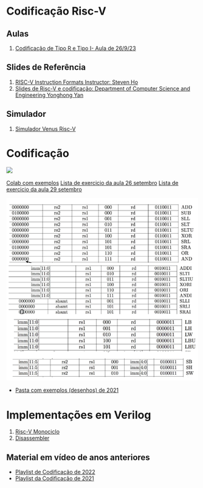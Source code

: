 # Codificação Risc-V

## Aulas 

1. [Codificação de Tipo R e Tipo I- Aula de 26/9/23 ](https://www.youtube.com/playlist?list=PLcvOyD_LMr6m0_Bbo5uzh8LDFaXvSSuLf)
## Slides de Referência

1. [RISC-V Instruction Formats Instructor: Steven Ho](https://inst.eecs.berkeley.edu/~cs61c/resources/su18_lec/Lecture7.pdf)
2. [Slides de Risc-V e codificação: Department	of	Computer	Science	and	Engineering
Yonghong Yan](https://passlab.github.io/CSCE513/notes/lecture04_RISCV_ISA.pdf)



## Simulador
1. [Simulador Venus Risc-V](https://www.kvakil.me/venus/) 

# Codificação 

![](https://devopedia.org/images/article/110/3808.1535301636.png)

[Colab com exemplos](https://colab.research.google.com/drive/1j4duq-VNTc3S_4TCbGBKvoKPv51asSAG?usp=sharing) 
[Lista de exercicio da aula 26 setembro](https://drive.google.com/file/d/1Wqzh1l8wOJNHI9NsZWmCdFto8byijNgy/view?usp=sharing)
[Lista de exercicio da aula 29 setembro](https://drive.google.com/file/d/10udC2CuhCyzEk49RF6fKmrqHb2Ghs_f3/view?usp=sharing)


![](https://github.com/arduinoufv/inf250/blob/master/2023/figuras/ris_type-riscv.png?raw=true) 

* [Pasta com exemplos (desenhos) de 2021](https://github.com/arduinoufv/inf250/tree/master/Assembler_Risc_V/download/formato)


# Implementações em Verilog
1. [Risc-V Monociclo](https://colab.research.google.com/drive/1zu_QOlFuqM9g_nA5l16GKRIin5B0KbEA?usp=sharing)
2. [Disassembler](https://github.com/BrunoLevy/learn-fpga/blob/master/FemtoRV/TUTORIALS/FROM_BLINKER_TO_RISCV/riscv_disassembly.v)


## Material em vídeo de anos anteriores

* [Playlist de Codificação de 2022](https://www.youtube.com/playlist?list=PLcvOyD_LMr6lBkuAXtF-8DH8WHVpnT7Fw)
* [Playlist da Codificação de 2021](https://www.youtube.com/playlist?list=PLcvOyD_LMr6mTtcPhwp5KFARQOusn66EO)

